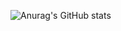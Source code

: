 

![Anurag's GitHub stats](https://github-readme-stats.vercel.app/api?username=pedrormc_icons=true&theme=radical)
